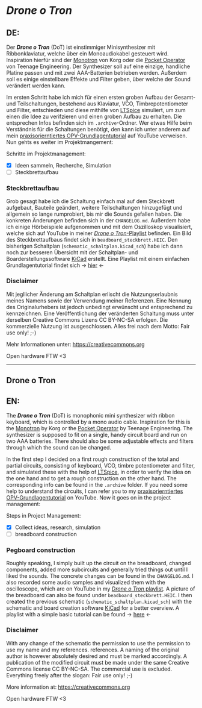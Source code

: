 # *Drone o Tron*

## DE:
Der ***Drone o Tron*** (DoT) ist einstimmiger Minisynthesizer mit Ribbonklaviatur, welche über ein Monoaudiokabel gesteuert wird. Inspiration hierfür sind der [Monotron]((https://www.korg.com/de/products/dj/monotron/index.php)) von Korg oder die [Pocket Operator](https://teenage.engineering/products/po) von Teenage Engineering. Der Synthesizer soll auf eine einzige, handliche Platine passen und mit zwei AAA-Batterien betrieben werden. Außerdem soll es einige einstellbare Effekte und Filter geben, über welche der Sound verändert werden kann.

Im ersten Schritt habe ich mich für einen ersten groben Aufbau der Gesamt- und Teilschaltungen, bestehend aus Klaviatur, VCO, Timbrepotentiometer und Filter, entschieden und diese mithilfe von [LTSpice](https://www.analog.com/en/design-center/design-tools-and-calculators/ltspice-simulator.html) simuliert, um zum einen die Idee zu verifzieren und einen groben Aufbau zu erhalten. Die entsprechen Infos befinden sich im `.archive`-Ordner. Wer etwas Hilfe beim Verständnis für die Schaltungen benötigt, den kann ich unter anderem auf mein [praxisorierntiertes OPV-Grundlagentutorial](https://www.youtube.com/playlist?list=PLFoTc99xXplpeMX_rCe2f8oruM441F54b) auf YouTube verweisen. Nun gehts es weiter im Projektmangement:

Schritte im Projektmanagement:
- [x] Ideen sammeln, Recherche, Simulation
- [ ] Steckbrettaufbau
 
### Steckbrettaufbau
  
Grob gesagt habe ich die Schaltung einfach mal auf dem Steckbrett aufgebaut, Bauteile geändert, weitere Teilschaltungen hinzugefügt und allgemein so lange rumprobiert, bis mir die Sounds gefallen haben. Die konkreten Änderungen befinden sich in der `CHANGELOG.md`. Außerdem habe ich einige Hörbeispiele aufgenommen und mit dem Oszilloskop visualisiert, welche sich auf YouTube in meiner [*Drone o Tron*-Playlist](https://youtube.com/playlist?list=PLFoTc99xXplrwt37A0d1chDFaE8vJPAfo) befinden. Ein Bild des Steckbrettaufbaus findet sich in `beadboard_steckbrett.HEIC`. Den bisherigen Schaltplan (`schematic_schaltplan.kicad_sch`) habe ich dann noch zur besseren Übersicht mit der Schaltplan- und Boarderstellungssoftware [KiCad](kicad.org/) erstellt. Eine Playlist mit einem einfachen Grundlagentutorial findet sich -> [hier](https://www.youtube.com/playlist?list=PLFoTc99xXplq-vwjNqq9S3VKb1se5qiRt) <-

### Disclaimer
Mit jegllicher Änderung am Schaltplan erlischt 
die Nutzungserlaubnis meines Namens sowie der Verwendung meiner
Referenzen. Eine Nennung des Originalurhebers ist jedoch unbedingt erwünscht
und entsprechend zu kennzeichnen. Eine Veröffentlichung der veränderten Schaltung muss unter derselben Creative Commons Lizens CC BY-NC-SA erfolgen. Die 
kommerzielle Nutzung ist ausgeschlossen. Alles frei nach dem Motto: Fair use only! ;-)

Mehr Informationen unter: https://creativecommons.org

Open hardware FTW <3

-------

## Drone o Tron

## EN:
The ***Drone o Tron*** (DoT) is monophonic mini synthesizer with ribbon keyboard, which is controlled by a mono audio cable. Inspiration for this is the [Monotron]((https://www.korg.com/de/products/dj/monotron/index.php)) by Korg or the [Pocket Operator](https://teenage.engineering/products/po) by Teenage Engineering. The synthesizer is supposed to fit on a single, handy circuit board and run on two AAA batteries. There should also be some adjustable effects and filters through which the sound can be changed.

In the first step I decided on a first rough construction of the total and partial circuits, consisting of keyboard, VCO, timbre potentiometer and filter, and simulated these with the help of [LTSpice](https://www.analog.com/en/design-center/design-tools-and-calculators/ltspice-simulator.html), in order to verify the idea on the one hand and to get a rough construction on the other hand. The corresponding info can be found in the `.archive` folder. If you need some help to understand the circuits, I can refer you to my [praxisorierntiertes OPV-Grundlagentutorial](https://www.youtube.com/playlist?list=PLFoTc99xXplpeMX_rCe2f8oruM441F54b) on YouTube. Now it goes on in the project management:

Steps in Project Management:
- [x] Collect ideas, research, simulation
- [ ] breadboard construction
 
### Pegboard construction
  
Roughly speaking, I simply built up the circuit on the breadboard, changed components, added more subcircuits and generally tried things out until I liked the sounds. The concrete changes can be found in the `CHANGELOG.md`. I also recorded some audio samples and visualized them with the oscilloscope, which are on YouTube in my [*Drone o Tron* playlist](https://youtube.com/playlist?list=PLFoTc99xXplrwt37A0d1chDFaE8vJPAfo). A picture of the breadboard can also be found under `beadboard_steckbrett.HEIC`. I then created the previous schematic (`schematic_schaltplan.kicad_sch`) with the schematic and board creation software [KiCad](kicad.org/) for a better overview. A playlist with a simple basic tutorial can be found -> [here](https://www.youtube.com/playlist?list=PLFoTc99xXplq-vwjNqq9S3VKb1se5qiRt) <-

### Disclaimer
With any change of the schematic the permission to use 
the permission to use my name and my references.
references. A naming of the original author is however absolutely desired
and must be marked accordingly. A publication of the modified circuit must be made under the same Creative Commons license CC BY-NC-SA. The 
commercial use is excluded. Everything freely after the slogan: Fair use only! ;-)

More information at: https://creativecommons.org

Open hardware FTW <3